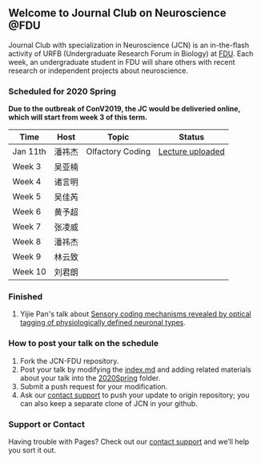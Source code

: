 ## Welcome to Journal Club on Neuroscience @FDU

Journal Club with specialization in Neuroscience (JCN) is an in-the-flash activity of URFB (Undergraduate Research Forum in Biology) at [FDU](http://www.fudan.edu.cn). Each week, an undergraduate student in FDU will share others with recent research or independent projects about neuroscience.

### Scheduled for 2020 Spring
**Due to the outbreak of ConV2019, the JC would be deliveried online, which will start from week 3 of this term.**


|  Time  |  Host  |  Topic  | Status |
| --- | --- | --- | --- |
|  Jan 11th | 潘祎杰 | Olfactory Coding |[Lecture uploaded](https://lingweizhang.github.io/JCN/2020Spring/01/JCN1.pdf) |
|  Week 3 | 吴亚楠 | | |
|  Week 4 | 诸言明 | | |
|  Week 5 | 吴佳芮 | | |
|  Week 6 | 黄予超 | | |
|  Week 7 | 张凌威 | | |
|  Week 8 | 潘祎杰 | | |
|  Week 9 | 林云致 | | |
|  Week 10 | 刘君朗 | | |

### Finished

1. Yijie Pan's talk about [Sensory coding mechanisms revealed by optical tagging of physiologically defined neuronal types](https://lingweizhang.github.io/JCN/2020Spring/01/paper1.pdf).


### How to post your talk on the schedule

1. Fork the JCN-FDU repository.
2. Post your talk by modifying the [index.md](https://github.com/LingweiZhang/JCN-FDU) and adding related materials about your talk into the [2020Spring](https://github.com/LingweiZhang/JCN-FDU) folder.
3. Submit a push request for your modification.
4. Ask our [contact support](mailto:lwzhang921@gmail.com) to push your update to origin repository; you can also keep a separate clone of JCN in your github.


### Support or Contact

Having trouble with Pages? Check out our [contact support](mailto:lwzhang921@gmail.com) and we’ll help you sort it out.
